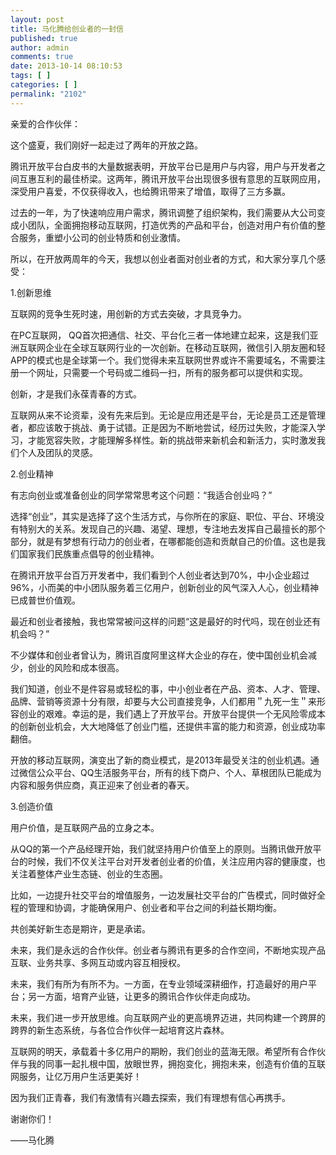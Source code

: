 ```yaml
---
layout: post
title: 马化腾给创业者的一封信
published: true
author: admin
comments: true
date: 2013-10-14 08:10:53
tags: [ ]
categories: [ ]
permalink: "2102"
---
```

亲爱的合作伙伴：

这个盛夏，我们刚好一起走过了两年的开放之路。

腾讯开放平台白皮书的大量数据表明，开放平台已是用户与内容，用户与开发者之间互惠互利的最佳桥梁。这两年，腾讯开放平台出现很多很有意思的互联网应用，深受用户喜爱，不仅获得收入，也给腾讯带来了增值，取得了三方多赢。

过去的一年，为了快速响应用户需求，腾讯调整了组织架构，我们需要从大公司变成小团队，全面拥抱移动互联网，打造优秀的产品和平台，创造对用户有价值的整合服务，重塑小公司的创业特质和创业激情。

所以，在开放两周年的今天，我想以创业者面对创业者的方式，和大家分享几个感受：

1.创新思维

互联网的竞争生死时速，用创新的方式去突破，才具竞争力。

在PC互联网， QQ首次把通信、社交、平台化三者一体地建立起来，这是我们亚洲互联网企业在全球互联网行业的一次创新。在移动互联网，微信引入朋友圈和轻APP的模式也是全球第一个。我们觉得未来互联网世界或许不需要域名，不需要注册一个网址，只需要一个号码或二维码一扫，所有的服务都可以提供和实现。

创新，才是我们永葆青春的方式。

互联网从来不论资辈，没有先来后到。无论是应用还是平台，无论是员工还是管理者，都应该敢于挑战、勇于试错。正是因为不断地尝试，经历过失败，才能深入学习，才能宽容失败，才能理解多样性。新的挑战带来新机会和新活力，实时激发我们个人及团队的灵感。

2.创业精神

有志向创业或准备创业的同学常常思考这个问题：“我适合创业吗？”

选择“创业”，其实是选择了这个生活方式，与你所在的家庭、职位、平台、环境没有特别大的关系。发现自己的兴趣、渴望、理想，专注地去发挥自己最擅长的那个部分，就是有梦想有行动力的创业者，在哪都能创造和贡献自己的价值。这也是我们国家我们民族重点倡导的创业精神。

在腾讯开放平台百万开发者中，我们看到个人创业者达到70%，中小企业超过96%，小而美的中小团队服务着三亿用户，创新创业的风气深入人心，创业精神已成普世价值观。

最近和创业者接触，我也常常被问这样的问题“这是最好的时代吗，现在创业还有机会吗？”

不少媒体和创业者曾认为，腾讯百度阿里这样大企业的存在，使中国创业机会减少，创业的风险和成本很高。

我们知道，创业不是件容易或轻松的事，中小创业者在产品、资本、人才、管理、品牌、营销等资源十分有限，却要与大公司直接竞争，人们都用＂九死一生＂来形容创业的艰难。幸运的是，我们遇上了开放平台。开放平台提供一个无风险零成本的创新创业机会，大大地降低了创业门槛，还提供丰富的能力和资源，创业成功率翻倍。

开放的移动互联网，演变出了新的商业模式，是2013年最受关注的创业机遇。通过微信公众平台、QQ生活服务平台，所有的线下商户、个人、草根团队已能成为内容和服务供应商，真正迎来了创业者的春天。

3.创造价值

用户价值，是互联网产品的立身之本。

从QQ的第一个产品经理开始，我们就坚持用户价值至上的原则。当腾讯做开放平台的时候，我们不仅关注平台对开发者创业者的价值，关注应用内容的健康度，也关注着整体产业生态链、创业的生态圈。

比如，一边提升社交平台的增值服务，一边发展社交平台的广告模式，同时做好全程的管理和协调，才能确保用户、创业者和平台之间的利益长期均衡。

共创美好新生态是期许，更是承诺。

未来，我们是永远的合作伙伴。创业者与腾讯有更多的合作空间，不断地实现产品互联、业务共享、多网互动或内容互相授权。

未来，我们有所为有所不为。一方面，在专业领域深耕细作，打造最好的用户平台；另一方面，培育产业链，让更多的腾讯合作伙伴走向成功。

未来，我们进一步开放思维。向互联网产业的更高境界迈进，共同构建一个跨屏的跨界的新生态系统，与各位合作伙伴一起培育这片森林。

互联网的明天，承载着十多亿用户的期盼，我们创业的蓝海无限。希望所有合作伙伴与我的同事一起扎根中国，放眼世界，拥抱变化，拥抱未来，创造有价值的互联网服务，让亿万用户生活更美好！

因为我们正青春，我们有激情有兴趣去探索，我们有理想有信心再携手。

谢谢你们！

——马化腾